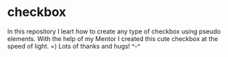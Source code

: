 # checkbox
In this repository I leart how to create any type of checkbox using pseudo elements. With the help of my Mentor I created this cute checkbox at the speed of light. =) Lots of thanks and hugs! ^-^
